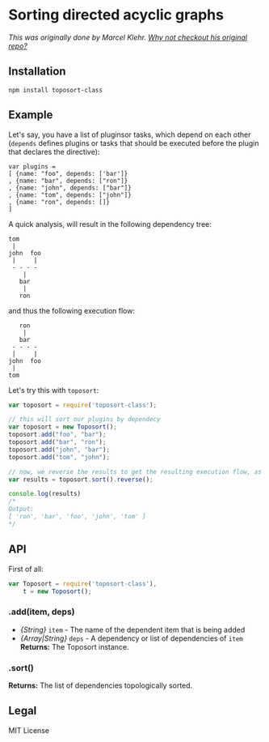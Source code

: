 # Sorting directed acyclic graphs
_This was originally done by Marcel Klehr. [Why not checkout his original repo?](https://github.com/marcelklehr/node-toposort)_

## Installation
`npm install toposort-class`

## Example
Let's say, you have a list of pluginsor tasks, which depend on each other (`depends` defines plugins or tasks that should be executed before the plugin that declares the directive):

```
var plugins =
[ {name: "foo", depends: ['bar']}
, {name: "bar", depends: ["ron"]}
, {name: "john", depends: ["bar"]}
, {name: "tom", depends: ["john"]}
, {name: "ron", depends: []}
]
```

A quick analysis, will result in the following dependency tree:

```
tom
 |
john  foo
 |     |
 - - - - 
    |
   bar
    |
   ron
```

and thus the following execution flow:

```
   ron
    |
   bar
 - - - - 
 |     |
john  foo
 |
tom
```

Let's try this with `toposort`:

```js
var toposort = require('toposort-class');

// this will sort our plugins by dependecy
var toposort = new Toposort();
toposort.add("foo", "bar");
toposort.add("bar", "ron");
toposort.add("john", "bar");
toposort.add("tom", "john");

// now, we reverse the results to get the resulting execution flow, as above
var results = toposort.sort().reverse();

console.log(results)
/*
Output:
[ 'ron', 'bar', 'foo', 'john', 'tom' ]
*/
```

## API
First of all:
```javascript
var Toposort = require('toposort-class'),
	t = new Toposort();
```

### .add(item, deps)
* _{String}_ `item` - The name of the dependent item that is being added
* _{Array|String}_ `deps` - A dependency or list of dependencies of `item`
__Returns:__ The Toposort instance.

### .sort()
__Returns:__ The list of dependencies topologically sorted.

## Legal
MIT License